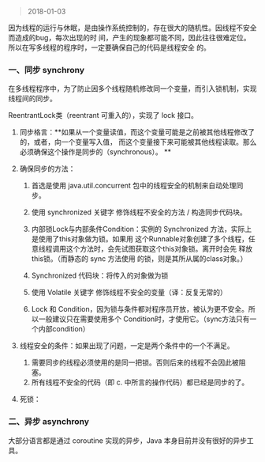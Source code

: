 > 2018-01-03

因为线程的运行与休眠，是由操作系统控制的，存在很大的随机性。因线程不安全而造成的bug，每次出现的时
间，产生的现象都可能不同，因此往往很难定位。所以在写多线程的程序时，一定要确保自己的代码是线程安全
的。

### 一、同步 synchrony

在多线程程序中，为了防止因多个线程随机修改同一个变量，而引入锁机制，实现线程间的同步。

ReentrantLock类（reentrant 可重入的），实现了 lock 接口。

1. 同步格言：**如果从一个变量读值，而这个变量可能是之前被其他线程修改了的，或者，向一个变量写入值，
   而这个变量接下来可能被其他线程读取。那么必须确保这个操作是同步的（synchronous）。 **

1. 确保同步的方法：

   1. 首选是使用 java.util.concurrent 包中的线程安全的机制来自动处理同步。

   1. 使用 synchronized 关键字 修饰线程不安全的方法 / 构造同步代码块。

   1. 内部锁Lock与内部条件Condition：实例的 Synchronized 方法，实际上是使用了this对象做为锁。如果用
      这个Runnable对象创建了多个线程，任意线程调用这个方法时，会先试图获取这个this对象锁。离开时会先
      释放this锁。（而静态的 sync 方法使用 的锁，则是其所从属的class对象。）

   1. Synchronized 代码块：将传入的对象做为锁

   1. 使用 Volatile 关键字 修饰线程不安全的变量（译：反复无常的）

   1. Lock 和 Condition，因为锁与条件都对程序员开放，被认为更不安全。所以一般建议只在需要使用多个
      Condition时，才使用它。（sync方法只有一个内部condition）

1. 线程安全的条件：如果出现了问题，一定是两个条件中的一个不满足。

   1. 需要同步的线程必须使用的是同一把锁。否则后来的线程不会因此被阻塞。
   1. 所有线程不安全的代码（即 c. 中所言的操作代码）都已经是同步的了。

1. 死锁：

### 二、异步 asynchrony

大部分语言都是通过 coroutine 实现的异步，Java 本身目前并没有很好的异步工具。
